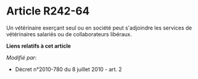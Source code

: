 # Article R242-64

Un vétérinaire exerçant seul ou en société peut s'adjoindre les services de vétérinaires salariés ou de collaborateurs
libéraux.

**Liens relatifs à cet article**

_Modifié par_:

  - Décret n°2010-780 du 8 juillet 2010 - art. 2
